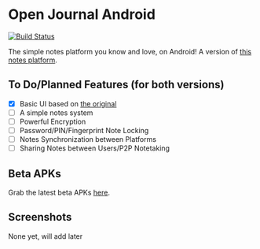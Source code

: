 # Open Journal Android
[![Build Status](https://travis-ci.com/zanedb/open-journal-android.svg?token=2seZBxqU82mg9skmxMZY&branch=master)](https://travis-ci.com/zanedb/open-journal-android)

The simple notes platform you know and love, on Android! A version of [this notes platform](https://github.com/openssf/open-journal).
## To Do/Planned Features (for both versions)
- [x] Basic UI based on [the original](https://github.com/openssf/open-journal)
- [ ] A simple notes system
- [ ] Powerful Encryption
- [ ] Password/PIN/Fingerprint Note Locking
- [ ] Notes Synchronization between Platforms
- [ ] Sharing Notes between Users/P2P Notetaking
## Beta APKs
Grab the latest beta APKs [here](https://github.com/zanedb/open-journal-android/releases).
## Screenshots
None yet, will add later
